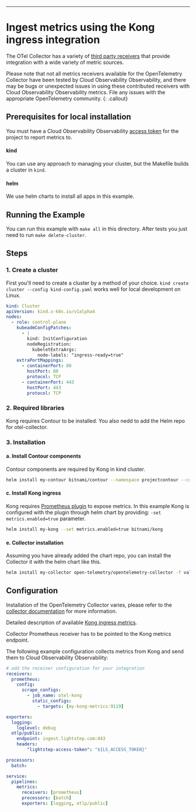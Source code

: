 ---
# Ingest metrics using the Kong ingress integration

The OTel Collector has a variety of [third party receivers](https://github.com/open-telemetry/opentelemetry-collector-contrib/tree/master/receiver) that provide integration with a wide variety of metric sources.

Please note that not all metrics receivers available for the OpenTelemetry Collector have been tested by Cloud Observability Observability, and there may be bugs or unexpected issues in using these contributed receivers with Cloud Observability Observability metrics. File any issues with the appropriate OpenTelemetry community.
{: .callout}

## Prerequisites for local installation

You must have a Cloud Observability Observability [access token](/docs/create-and-manage-access-tokens) for the project to report metrics to.

#### kind

You can use any approach to managing your cluster, but the Makefile builds a cluster in `kind`.

#### helm

We use helm charts to install all apps in this example.

## Running the Example

You can run this example with `make all` in this directory.
After tests you just need to run `make delete-cluster`.

## Steps

### 1. Create a cluster

First you'll need to create a cluster by a method of your choice. `kind create cluster --config kind-config.yaml` works well for local development on Linux.

```yaml
kind: Cluster
apiVersion: kind.x-k8s.io/v1alpha4
nodes:
  - role: control-plane
    kubeadmConfigPatches:
      - |
        kind: InitConfiguration
        nodeRegistration:
          kubeletExtraArgs:
            node-labels: "ingress-ready=true"
    extraPortMappings:
      - containerPort: 80
        hostPort: 80
        protocol: TCP
      - containerPort: 443
        hostPort: 443
        protocol: TCP
```

### 2. Required libraries

Kong requires Contour to be installed. You also nedd to add the Helm repo for otel-collector.

### 3. Installation

#### a. Install Contour components

Contour components are required by Kong in kind cluster.

```sh
helm install my-contour bitnami/contour --namespace projectcontour --create-namespace
```

#### c. Install Kong ingress

Kong requires [Prometheus plugin](https://docs.konghq.com/hub/kong-inc/prometheus/#example-config) to expose metrics.
In this example Kong is configured with the plugin through helm chart by providing: `-set metrics.enabled=true` parameter.

```sh
helm install my-kong --set metrics.enabled=true bitnami/kong
```

#### e. Collector installation

Assuming you have already added the chart repo, you can install the Collector it with the helm chart like this.

```sh
helm install my-collector open-telemetry/opentelemetry-collector -f values-collector.yaml
```

## Configuration

Installation of the OpenTelemetry Collector varies, please refer to the [collector documentation](https://opentelemetry.io/docs/collector/) for more information.

Detailed description of available [Kong ingress metrics](https://docs.konghq.com/hub/kong-inc/prometheus/#available-metrics).

Collector Prometheus receiver has to be pointed to the Kong metrics endpoint.

The following example configuration collects metrics from Kong and send them to Cloud Observability Observability:

```yaml
# add the receiver configuration for your integration
receivers:
  prometheus:
    config:
      scrape_configs:
        - job_name: otel-kong
          static_configs:
            - targets: [my-kong-metrics:9119]

exporters:
  logging:
    loglevel: debug
  otlp/public:
    endpoint: ingest.lightstep.com:443
    headers:
        "lightstep-access-token": "${LS_ACCESS_TOKEN}"

processors:
  batch:

service:
  pipelines:
    metrics:
      receivers: [prometheus]
      processors: [batch]
      exporters: [logging, otlp/public]
```

